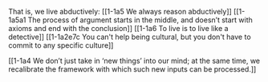 That is, we live abductively:
	[[1-1a5 We always reason abductively]]
		[[1-1a5a1 The process of argument starts in the middle, and doesn’t start with axioms and end with the conclusion]]
		[[1-1a6 To live is to live like a detective]]
			[[1-1a2e7c You can't help being cultural, but you don't have to commit to any specific culture]]

[[1-1a4 We don’t just take in ‘new things’ into our mind; at the same time, we recalibrate the framework with which such new inputs can be processed.]]